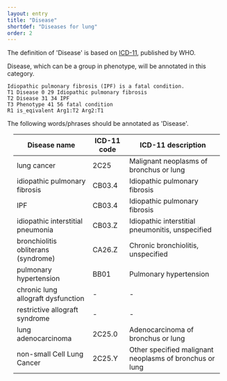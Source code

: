 ```yaml
---
layout: entry
title: "Disease"
shortdef: "Diseases for lung"
order: 2
---
```


The definition of 'Disease' is based on <a href="https://icd.who.int/browse11/l-m/en">ICD-11</a>, published by WHO.

Disease, which can be a group in phenotype, will be annotated in this category. 

~~~ ann
Idiopathic pulmonary fibrosis (IPF) is a fatal condition. 
T1 Disease 0 29 Idiopathic pulmonary fibrosis
T2 Disease 31 34 IPF
T3 Phenotype 41 56 fatal condition
R1 is_eqivalent Arg1:T2 Arg2:T1
~~~

The following words/phrases should be annotated as 'Disease'.

<div style="margin:1em" markdown="1">

| Disease name | ICD-11 code | ICD-11 description |
|--------------------------------------|-------------|------------------------------------------|
| lung cancer | 2C25 | Malignant neoplasms of bronchus or lung |
| idiopathic pulmonary fibrosis | CB03.4 | Idiopathic pulmonary fibrosis |
| IPF | CB03.4 | Idiopathic pulmonary fibrosis |
| idiopathic interstitial pneumonia | CB03.Z | Idiopathic interstitial pneumonitis, unspecified |
| bronchiolitis obliterans (syndrome) | CA26.Z | Chronic bronchiolitis, unspecified |
| pulmonary hypertension | BB01 | Pulmonary hypertension |
| chronic lung allograft dysfunction | -  | - |
| restrictive allograft syndrome | -  | - |
| lung adenocarcinoma | 2C25.0 | Adenocarcinoma of bronchus or lung |
| non-small Cell Lung Cancer | 2C25.Y | Other specified malignant neoplasms of bronchus or lung |

</div>


<!-- details -->
